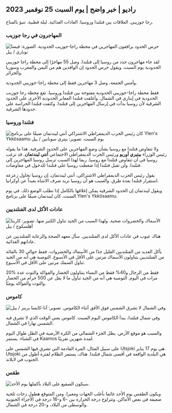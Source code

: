 ## راديو \| خبر واضح \| يوم السبت 25 نوفمبر 2023

رجا جوزيبي. العلاقات بين فنلندا وروسيا. العادات الغذائية. ليلة قطبية. تنبؤ بالمناخ.

### المهاجرون في رجا جوزيب

![حرس الحدود يرافقون المهاجرين في محطة راجا-جوزيب الحدودية. الصورة: فيسا توباري / ييل](https://images.cdn.yle.fi/image/upload/c_crop,h_2485,w_4434,x_0,y_0/ar_1.7777777777777777,c_fill,g_faces,h_675,w_1200/dpr_1.0/q_auto:eco/f_auto/fl_lossy/v1700923049/39-12066516562050c25bf5)

لقد جاء مهاجرون جدد من روسيا إلى فنلندا. وصل 55 مهاجرًا إلى محطة راجا جوزيبي الحدودية يوم السبت. ويقول حرس الحدود إن الوافدين هم من اليمن والمغرب وسوريا والجزائر.

وأمس الجمعة، وصل 3 مهاجرين فقط إلى محطة راجا-جوزيبي الحدودية.

فقط محطة راجا-جوزيبي الحدودية مفتوحة بين فنلندا وروسيا. تقع محطة رجا جوزيب الحدودية في إيناري في الشمال. وأغلقت فنلندا المعابر الحدودية الأخرى على الحدود الشرقية لأن روسيا بدأت في إرسال المهاجرين إلى فنلندا. وكثفت فنلندا الحراسة على حدودها الشرقية.

### فنلندا وروسيا

![كان رئيس الحزب الديمقراطي الاشتراكي أنتي ليندتمان ضيفًا على برنامج Ylen's Ykkösaamu يوم السبت. تصوير: بيتري سوبانين / ييل](https://images.cdn.yle.fi/image/upload/c_crop,h_2246,w_3994,x_0,y_219/ar_1.7777777777777777,c_fill,g_faces,h_675,w_1200/dpr_1.0/q_auto:eco/f_auto/fl_lossy/v1700900444/39-12065056561addd4a0a6)

ولا تتفاوض فنلندا مع روسيا بشأن وضع المهاجرين على الحدود الشرقية. هذا ما يقوله رئيس الوزراء **بيتيري أوربو** ورئيس الحزب الديمقراطي الاجتماعي **أنتي ليندتمان**. قد ترغب روسيا في أن تتفاوض فنلندا مع روسيا. ربما لهذا السبب ترسل روسيا المهاجرين إلى فنلندا. ولن تقبل فنلندا إذا ضغطت روسيا على فنلندا للدخول في مفاوضات.

يقول رئيس الحزب الديمقراطي الاشتراكي، أنتي ليندتمان، إن روسيا تحاول زعزعة استقرار فنلندا بعدة طرق. والسبب هو أن روسيا تريد صرف الانتباه بعيداً عن أوكرانيا.

ويقول ليندتمان إن الحدود الشرقية يمكن إغلاقها بالكامل إذا تطلب الوضع ذلك. في يوم السبت، كان ليندتمان ضيفًا على برنامج Ylen's Ykkösaamu.

### عادات الأكل لدى الفنلنديين

![الأسماك والخضروات صحية. ولهذا السبب من الجيد تناول الكثير منها. تصوير: كارينا أهلسكوج / ييل](https://images.cdn.yle.fi/image/upload/c_crop,h_2495,w_4437,x_987,y_765/ar_1.7777777777777777,c_fill,g_faces,h_675,w_1200/dpr_1.0/q_auto:eco/f_auto/fl_lossy/v1693405582/39-116488464ef488e5f9cd)

هناك عيوب في عادات الأكل لدى الفنلنديين. سأل معهد الصحة والرعاية الفنلنديين عن عاداتهم الغذائية.

يأكل العديد من الفنلنديين القليل جدًا من الأسماك والخضروات. فقط حوالي 30 بالمائة من الفنلنديين يتناولون الأسماك مرتين على الأقل في الأسبوع. التوصية هي أنه من الجيد تناول السمك مرتين على الأقل في الأسبوع.

20% فقط من الرجال و40% فقط من النساء يتناولون الخضار والفواكه والتوت عدة مرات في اليوم. التوصية هي أنه من الجيد تناول ما لا يقل عن 500 جرام من الخضار والتوت والفواكه يوميًا.

### كاموس

![وفي الشمال لا تشرق الشمس فوق الأفق أثناء الكاموس. تصوير: آنا-كايسا برينر / ييل](https://images.cdn.yle.fi/image/upload/c_crop,h_1944,w_3456,x_0,y_1025/ar_1.7777777777777777,c_fill,g_faces,h_675,w_1200/dpr_1.0/q_auto:eco/f_auto/fl_lossy/v1641653122/39-89980561d9a329301e9)

وفي شمال فنلندا، يبدأ الكاموس اليوم السبت. كاموس يعني الوقت الذي لا تشرق فيه الشمس نهارا في الشمال.

والسبب هو موقع الأرض. يظل الجزء الشمالي من الكرة الأرضية في الظل طوال اليوم في الشتاء. يستمر Kaamos لمدة شهرين تقريبًا.

على سبيل المثال، المرة القادمة التي تشرق فيها الشمس على Utsjoki هي يوم 17 يناير. Utsjoki هي البلدية الواقعة في أقصى شمال فنلندا. هناك، يستمر الظلام لفترة أطول من الجنوب في لابلاند.

### طقس

![سيكون الصقيع على البلاد بأكملها يوم الأحد.](https://images.cdn.yle.fi/image/upload/c_crop,h_1080,w_1919,x_0,y_0/ar_1.7777777777777777,c_fill,g_faces,h_675,w_1200/dpr_1.0/q_auto:eco/f_auto/fl_lossy/v1700928265/39-120668565621aeb49ab4)

ويكون الطقس يوم الأحد غائما بأغلب الجهات ومغبرا. ومن المتوقع هطول زخات ثلجية ضعيفة في بعض الأماكن. وتتراوح درجة الحرارة بين -6 و-16 درجة في الأجزاء الجنوبية والوسطى من البلاد، و-20 درجة في الشمال.